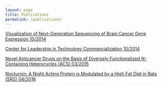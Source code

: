 ```yaml
---
layout: page
title: Publications
permalink: /publications/
---
```


[Visualization of Next-Generation Sequencing of Brain Cancer Gene Expression 10/2014](../assets/bioinformatics.pdf)

[Center for Leadership in Technology Commercialization 10/2014](../assets/cltc.pdf)

[Novel Anticancer Drugs on the Basis of Diversely Functionalized N-Containing Heterocycles (ACS) 03/2015](../assets/acs.pdf)

[Nocturnin: A Night Acting Protein is Modulated by a High Fat Diet in Rats (SRS) 04/2016](../assets/srsfatrat.pdf)

